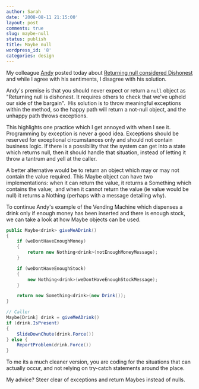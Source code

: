 ```yaml
---
author: Sarah
date: '2008-08-11 21:15:00'
layout: post
comments: true
slug: maybe-null
status: publish
title: Maybe null
wordpress_id: '8'
categories: design
---
```


My colleague [Andy](http://andyp-tw.blogspot.com/) posted today about [Returning null considered Dishonest](http://andyp-tw.blogspot.com/2008/08/returning-null-considered-dishonest.html) and while I agree with his sentiments, I disagree with his solution.

Andy's premise is that you should never expect or return a `null` object as "Returning null is dishonest. It requires others to check that we've upheld our side of the bargain".  His solution is to throw meaningful exceptions within the method, so the happy path will return a not-null object, and the unhappy path throws exceptions.

This highlights one practice which I get annoyed with when I see it. Programming by exception is never a good idea. Exceptions should be reserved for exceptional circumstances only and should not contain business logic. If there is a possibility that the system can get into a state which returns null, then it should handle that situation, instead of letting it throw a tantrum and yell at the caller.

A better alternative would be to return an object which may or may not contain the value required. This Maybe object can have two implementations: when it can return the value, it returns a Something which contains the value;  and when it cannot return the value (ie value would be null) it returns a Nothing (perhaps with a message detailing why).

To continue Andy's example of the Vending Machine which dispenses a drink only if enough money has been inserted and there is enough stock, we can take a look at how Maybe objects can be used.

``` csharp
public Maybe<drink> giveMeADrink()
{
	if (weDontHaveEnoughMoney)
	{
		return new Nothing<drink>(notEnoughMoneyMessage);
	}

	if (weDontHaveEnoughStock)
	{
		new Nothing<drink>(weDontHaveEnoughStockMessage);
	}

	return new Something<drink>(new Drink());
}

// Caller
Maybe[Drink] drink = giveMeADrink()
if (drink.IsPresent)
{
	SlideDownChute(drink.Force())
} else {
	ReportProblem(drink.Force())
}
```
To me its a much cleaner version, you are coding for the situations that can actually occur, and not relying on try-catch statements around the place. 

My advice? Steer clear of exceptions and return Maybes instead of nulls.
